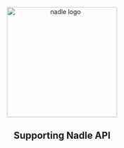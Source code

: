 <div>
  <p align="center">
  <img width="250" src="https://assets.nadle.io/main-complete.svg" alt="nadle logo">
  </p>
  <h2 align="center">Supporting Nadle API</h2>

</div>

